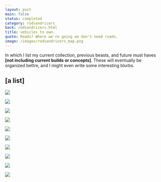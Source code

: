 ```yaml
---
layout: post
main: false
status: completed
category: rodsandricers
back: rodsandricers.html
title: vehicles to own.
quote: Roads? Where we're going we don't need roads.
image: /images/rodsandricers_map.png
---
```


In which I list my current collection, previous beasts, and future must haves **\[not including current builds or concepts\]**.  These will eventually be organized bettre, and I might even write some interesting blurbs.  

<h2>[a list]</h2>

<img class="inline" src="http://franklovecchio.s3.amazonaws.com/images/frank.lovecch.io/rodsandricers/vehicles_to_own-01.jpg"/>
<p class="img-caption"></p>
<img class="inline" src="http://franklovecchio.s3.amazonaws.com/images/frank.lovecch.io/rodsandricers/vehicles_to_own-02.jpg"/>
<p class="img-caption"></p>
<img class="inline" src="http://franklovecchio.s3.amazonaws.com/images/frank.lovecch.io/rodsandricers/vehicles_to_own-03.jpg"/>
<p class="img-caption"></p>
<img class="inline" src="http://franklovecchio.s3.amazonaws.com/images/frank.lovecch.io/rodsandricers/vehicles_to_own-04.jpg"/>
<p class="img-caption"></p>
<img class="inline" src="http://franklovecchio.s3.amazonaws.com/images/frank.lovecch.io/rodsandricers/vehicles_to_own-05.jpg"/>
<p class="img-caption"></p>
<img class="inline" src="http://franklovecchio.s3.amazonaws.com/images/frank.lovecch.io/rodsandricers/vehicles_to_own-06.jpg"/>
<p class="img-caption"></p>
<img class="inline" src="http://franklovecchio.s3.amazonaws.com/images/frank.lovecch.io/rodsandricers/vehicles_to_own-07.jpg"/>
<p class="img-caption"></p>
<img class="inline" src="http://franklovecchio.s3.amazonaws.com/images/frank.lovecch.io/rodsandricers/vehicles_to_own-08.jpg"/>
<p class="img-caption"></p>
<img class="inline" src="http://franklovecchio.s3.amazonaws.com/images/frank.lovecch.io/rodsandricers/vehicles_to_own-09.jpg"/>
<p class="img-caption"></p>
<img class="inline" src="http://franklovecchio.s3.amazonaws.com/images/frank.lovecch.io/rodsandricers/vehicles_to_own-10.jpg"/>
<p class="img-caption"></p>